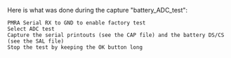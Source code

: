 Here is what was done during the capture "battery_ADC_test":

    PMRA Serial RX to GND to enable factory test
    Select ADC test
    Capture the serial printouts (see the CAP file) and the battery DS/CS (see the SAL file)
    Stop the test by keeping the OK button long


